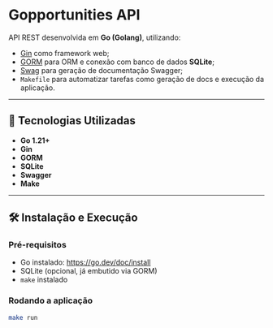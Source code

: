 # Gopportunities API

API REST desenvolvida em **Go (Golang)**, utilizando:

- [Gin](https://github.com/gin-gonic/gin) como framework web;
- [GORM](https://gorm.io/) para ORM e conexão com banco de dados **SQLite**;
- [Swag](https://github.com/swaggo/swag) para geração de documentação Swagger;
- `Makefile` para automatizar tarefas como geração de docs e execução da aplicação.

---

## 🚀 Tecnologias Utilizadas

- **Go 1.21+**
- **Gin**
- **GORM**
- **SQLite**
- **Swagger**
- **Make**

---

## 🛠️ Instalação e Execução

### Pré-requisitos

- Go instalado: https://go.dev/doc/install
- SQLite (opcional, já embutido via GORM)
- `make` instalado

### Rodando a aplicação

```bash
make run
